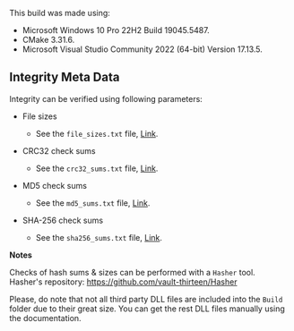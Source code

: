 This build was made using:

* Microsoft Windows 10 Pro 22H2 Build 19045.5487.
* CMake 3.31.6.
* Microsoft Visual Studio Community 2022 (64-bit) Version 17.13.5.

## Integrity Meta Data

Integrity can be verified using following parameters:
* File sizes
    * See the `file_sizes.txt` file, [Link](./file_sizes.txt).


* CRC32 check sums
    * See the `crc32_sums.txt` file, [Link](./crc32_sums.txt).


* MD5 check sums
  * See the `md5_sums.txt` file, [Link](./md5_sums.txt).


* SHA-256 check sums
    * See the `sha256_sums.txt` file, [Link](./sha256_sums.txt).

**Notes**

Checks of hash sums & sizes can be performed with a `Hasher` tool.  
Hasher's repository: https://github.com/vault-thirteen/Hasher

Please, do note that not all third party DLL files are included into the 
`Build` folder due to their great size. You can get the rest DLL files manually 
using the documentation.
